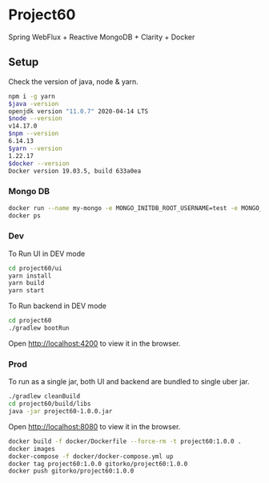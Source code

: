 # Project60

Spring WebFlux + Reactive MongoDB + Clarity + Docker

## Setup

Check the version of java, node & yarn.

```bash
npm i -g yarn
$java -version
openjdk version "11.0.7" 2020-04-14 LTS
$node --version
v14.17.0
$npm --version
6.14.13
$yarn --version
1.22.17
$docker --version
Docker version 19.03.5, build 633a0ea
```

### Mongo DB

```bash
docker run --name my-mongo -e MONGO_INITDB_ROOT_USERNAME=test -e MONGO_INITDB_ROOT_PASSWORD=test@123 -p 27017:27017 -d mongo 
docker ps
```

### Dev

To Run UI in DEV mode

```bash
cd project60/ui
yarn install
yarn build
yarn start
```

To Run backend in DEV mode

```bash
cd project60
./gradlew bootRun
```

Open [http://localhost:4200](http://localhost:4200) to view it in the browser.

### Prod

To run as a single jar, both UI and backend are bundled to single uber jar.

```bash
./gradlew cleanBuild
cd project60/build/libs
java -jar project60-1.0.0.jar
```

Open [http://localhost:8080](http://localhost:8080) to view it in the browser.

```bash
docker build -f docker/Dockerfile --force-rm -t project60:1.0.0 .
docker images
docker-compose -f docker/docker-compose.yml up 
docker tag project60:1.0.0 gitorko/project60:1.0.0
docker push gitorko/project60:1.0.0
```
